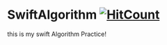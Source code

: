 # SwiftAlgorithm [![HitCount](http://hits.dwyl.com/Odyflame/Odyflame/SwiftAlgorithm.svg)](http://hits.dwyl.com/Odyflame/Odyflame/SwiftAlgorithm)

this is my swift Algorithm Practice!
